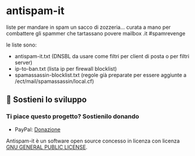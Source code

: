 # antispam-it

liste per mandare in spam un sacco di zozzeria... curata a mano per combattere gli spammer che tartassano povere mailbox .it #spamrevenge

le liste sono:

- antispam-it.txt (DNSBL da usare come filtri per client di posta o per filtri server)
- ip-to-ban.txt (lista ip per firewall blocklist)
- spamassassin-blocklist.txt (regole già preparate per essere aggiunte a /ect/mail/spamassassin/local.cf)

## 💖 Sostieni lo sviluppo

### Ti piace questo progetto? Sostienilo donando

- PayPal: [Donazione](https://www.paypal.com/donate?business=4RXVK5TKS3YT2&currency_code=EUR)

Antispam-it è un software open source concesso in licenza con licenza  [GNU GENERAL PUBLIC LICENSE](LICENSE.md).
